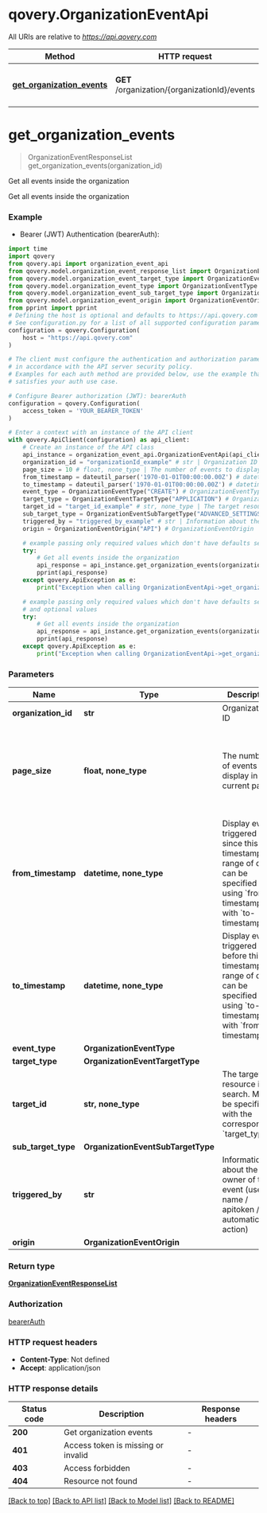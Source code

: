 # qovery.OrganizationEventApi

All URIs are relative to *https://api.qovery.com*

Method | HTTP request | Description
------------- | ------------- | -------------
[**get_organization_events**](OrganizationEventApi.md#get_organization_events) | **GET** /organization/{organizationId}/events | Get all events inside the organization


# **get_organization_events**
> OrganizationEventResponseList get_organization_events(organization_id)

Get all events inside the organization

Get all events inside the organization

### Example

* Bearer (JWT) Authentication (bearerAuth):

```python
import time
import qovery
from qovery.api import organization_event_api
from qovery.model.organization_event_response_list import OrganizationEventResponseList
from qovery.model.organization_event_target_type import OrganizationEventTargetType
from qovery.model.organization_event_type import OrganizationEventType
from qovery.model.organization_event_sub_target_type import OrganizationEventSubTargetType
from qovery.model.organization_event_origin import OrganizationEventOrigin
from pprint import pprint
# Defining the host is optional and defaults to https://api.qovery.com
# See configuration.py for a list of all supported configuration parameters.
configuration = qovery.Configuration(
    host = "https://api.qovery.com"
)

# The client must configure the authentication and authorization parameters
# in accordance with the API server security policy.
# Examples for each auth method are provided below, use the example that
# satisfies your auth use case.

# Configure Bearer authorization (JWT): bearerAuth
configuration = qovery.Configuration(
    access_token = 'YOUR_BEARER_TOKEN'
)

# Enter a context with an instance of the API client
with qovery.ApiClient(configuration) as api_client:
    # Create an instance of the API class
    api_instance = organization_event_api.OrganizationEventApi(api_client)
    organization_id = "organizationId_example" # str | Organization ID
    page_size = 10 # float, none_type | The number of events to display in the current page (optional) if omitted the server will use the default value of 10
    from_timestamp = dateutil_parser('1970-01-01T00:00:00.00Z') # datetime, none_type | Display events triggered since this timestamp.   A range of date can be specified by using `from-timestamp` with `to-timestamp`  (optional)
    to_timestamp = dateutil_parser('1970-01-01T00:00:00.00Z') # datetime, none_type | Display events triggered before this timestamp.   A range of date can be specified by using `to-timestamp` with `from-timestamp`  (optional)
    event_type = OrganizationEventType("CREATE") # OrganizationEventType |  (optional)
    target_type = OrganizationEventTargetType("APPLICATION") # OrganizationEventTargetType |  (optional)
    target_id = "target_id_example" # str, none_type | The target resource id to search.   Must be specified with the corresponding `target_type`  (optional)
    sub_target_type = OrganizationEventSubTargetType("ADVANCED_SETTINGS") # OrganizationEventSubTargetType |  (optional)
    triggered_by = "triggered_by_example" # str | Information about the owner of the event (user name / apitoken / automatic action) (optional)
    origin = OrganizationEventOrigin("API") # OrganizationEventOrigin |  (optional)

    # example passing only required values which don't have defaults set
    try:
        # Get all events inside the organization
        api_response = api_instance.get_organization_events(organization_id)
        pprint(api_response)
    except qovery.ApiException as e:
        print("Exception when calling OrganizationEventApi->get_organization_events: %s\n" % e)

    # example passing only required values which don't have defaults set
    # and optional values
    try:
        # Get all events inside the organization
        api_response = api_instance.get_organization_events(organization_id, page_size=page_size, from_timestamp=from_timestamp, to_timestamp=to_timestamp, event_type=event_type, target_type=target_type, target_id=target_id, sub_target_type=sub_target_type, triggered_by=triggered_by, origin=origin)
        pprint(api_response)
    except qovery.ApiException as e:
        print("Exception when calling OrganizationEventApi->get_organization_events: %s\n" % e)
```


### Parameters

Name | Type | Description  | Notes
------------- | ------------- | ------------- | -------------
 **organization_id** | **str**| Organization ID |
 **page_size** | **float, none_type**| The number of events to display in the current page | [optional] if omitted the server will use the default value of 10
 **from_timestamp** | **datetime, none_type**| Display events triggered since this timestamp.   A range of date can be specified by using &#x60;from-timestamp&#x60; with &#x60;to-timestamp&#x60;  | [optional]
 **to_timestamp** | **datetime, none_type**| Display events triggered before this timestamp.   A range of date can be specified by using &#x60;to-timestamp&#x60; with &#x60;from-timestamp&#x60;  | [optional]
 **event_type** | **OrganizationEventType**|  | [optional]
 **target_type** | **OrganizationEventTargetType**|  | [optional]
 **target_id** | **str, none_type**| The target resource id to search.   Must be specified with the corresponding &#x60;target_type&#x60;  | [optional]
 **sub_target_type** | **OrganizationEventSubTargetType**|  | [optional]
 **triggered_by** | **str**| Information about the owner of the event (user name / apitoken / automatic action) | [optional]
 **origin** | **OrganizationEventOrigin**|  | [optional]

### Return type

[**OrganizationEventResponseList**](OrganizationEventResponseList.md)

### Authorization

[bearerAuth](../README.md#bearerAuth)

### HTTP request headers

 - **Content-Type**: Not defined
 - **Accept**: application/json


### HTTP response details

| Status code | Description | Response headers |
|-------------|-------------|------------------|
**200** | Get organization events |  -  |
**401** | Access token is missing or invalid |  -  |
**403** | Access forbidden |  -  |
**404** | Resource not found |  -  |

[[Back to top]](#) [[Back to API list]](../README.md#documentation-for-api-endpoints) [[Back to Model list]](../README.md#documentation-for-models) [[Back to README]](../README.md)


